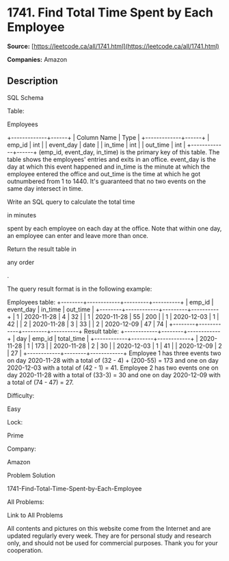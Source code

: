 # 1741. Find Total Time Spent by Each Employee

**Source:** [https://leetcode.ca/all/1741.html](https://leetcode.ca/all/1741.html)

**Companies:** Amazon

## Description

SQL Schema

Table:

Employees

+-------------+------+
| Column Name | Type |
+-------------+------+
| emp_id      | int  |
| event_day   | date |
| in_time     | int  |
| out_time    | int  |
+-------------+------+
(emp_id, event_day, in_time) is the primary key of this table.
The table shows the employees' entries and exits in an office.
event_day is the day at which this event happened and in_time is the minute at which the employee entered the office and out_time is the time at which he got outnumbered from 1 to 1440.
It's guaranteed that no two events on the same day intersect in time.

Write an SQL query to calculate the total time

in minutes

spent by
                each employee on each day at the office. Note that within one day, an employee can
                enter and leave more than once.

Return the result table in

any order

.

The query result format is in the following example:

Employees table:
+--------+------------+---------+----------+
| emp_id | event_day  | in_time | out_time |
+--------+------------+---------+----------+
| 1      | 2020-11-28 | 4       | 32       |
| 1      | 2020-11-28 | 55      | 200      |
| 1      | 2020-12-03 | 1       | 42       |
| 2      | 2020-11-28 | 3       | 33       |
| 2      | 2020-12-09 | 47      | 74       |
+--------+------------+---------+----------+
Result table:
+------------+--------+------------+
| day        | emp_id | total_time |
+------------+--------+------------+
| 2020-11-28 | 1      | 173        |
| 2020-11-28 | 2      | 30         |
| 2020-12-03 | 1      | 41         |
| 2020-12-09 | 2      | 27         |
+------------+--------+------------+
Employee 1 has three events two on day 2020-11-28 with a total of (32 - 4) + (200-55) = 173 and one on day 2020-12-03 with a total of (42 - 1) = 41.
Employee 2 has two events one on day 2020-11-28 with a total of (33-3) = 30 and one on day 2020-12-09 with a total of (74 - 47) = 27.

Difficulty:

Easy

Lock:

Prime

Company:

Amazon

Problem Solution

1741-Find-Total-Time-Spent-by-Each-Employee

All Problems:

Link to All Problems

All contents and pictures on this website come from the Internet and are updated regularly
        every week. They are for personal study and research only, and should not be used for
        commercial purposes. Thank you for your cooperation.

